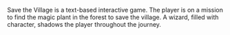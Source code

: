Save the Village is a text-based interactive game. The player is on a mission to find the magic plant in the forest to save the village. A wizard, filled with character, shadows the player throughout the journey.
